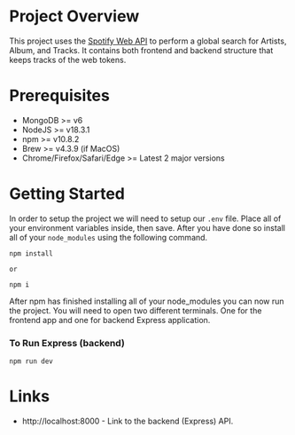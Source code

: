 # Project Overview

This project uses the [Spotify Web API](https://developer.spotify.com/documentation/web-api) to perform a global search for Artists, Album, and Tracks. It contains both frontend and backend structure that keeps tracks of the web tokens.

# Prerequisites

- MongoDB >= v6
- NodeJS >= v18.3.1
- npm >= v10.8.2
- Brew >= v4.3.9 (if MacOS)
- Chrome/Firefox/Safari/Edge >= Latest 2 major versions

# Getting Started

In order to setup the project we will need to setup our `.env` file. Place all of your environment variables inside, then save. After you have done so install all of your `node_modules` using the following command.

```
npm install

or

npm i

```

After npm has finished installing all of your node_modules you can now run the project. You will need to open two different terminals. One for the frontend app and one for backend Express application.

### To Run Express (backend)

```
npm run dev
```

# Links

- http://localhost:8000 - Link to the backend (Express) API.

